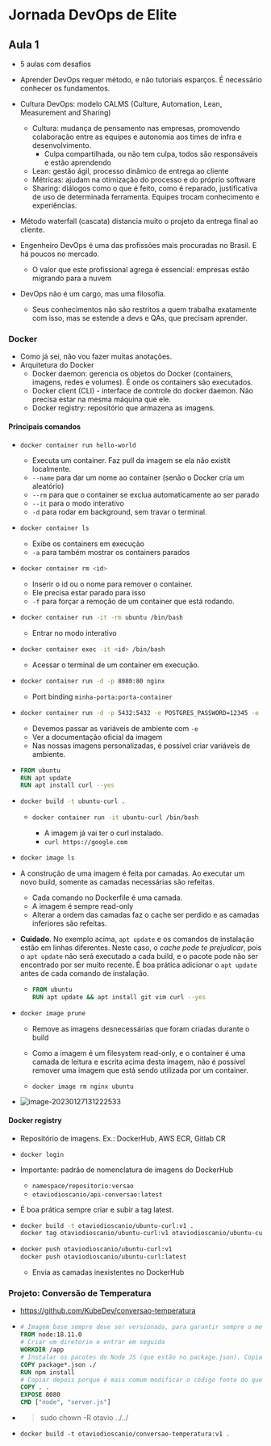 # Jornada DevOps de Elite

## Aula 1

- 5 aulas com desafios
- Aprender DevOps requer método, e não tutoriais esparços. É necessário conhecer os fundamentos.
- Cultura DevOps: modelo CALMS (Culture, Automation, Lean, Measurement and Sharing)
  - Cultura: mudança de pensamento nas empresas, promovendo colaboração entre as equipes e autonomia aos times de infra e desenvolvimento.
    - Culpa compartilhada, ou não tem culpa, todos são responsáveis e estão aprendendo
  - Lean: gestão ágil, processo dinâmico de entrega ao cliente
  - Métricas: ajudam na otimização do processo e do próprio software
  - Sharing: diálogos como o que é feito, como é reparado, justificativa de uso de determinada ferramenta. Equipes trocam conhecimento e experiências.

- Método waterfall (cascata) distancia muito o projeto da entrega final ao cliente.
- Engenheiro DevOps é uma das profissões mais procuradas no Brasil. E há poucos no mercado.
  - O valor que este profissional agrega é essencial: empresas estão migrando para a nuvem
- DevOps não é um cargo, mas uma filosofia.
  - Seus conhecimentos não são restritos a quem trabalha exatamente com isso, mas se estende a devs e QAs, que precisam aprender.

### Docker

- Como já sei, não vou fazer muitas anotações.
- Arquitetura do Docker
  - Docker daemon: gerencia os objetos do Docker (containers, imagens, redes e volumes). É onde os containers são executados.
  - Docker client (CLI) - interface de controle do docker daemon. Não precisa estar na mesma máquina que ele.
  - Docker registry: repositório que armazena as imagens.

#### Principais comandos

- ```bash
  docker container run hello-world
  ```

  - Executa um container. Faz pull da imagem se ela não existit localmente.
  - `--name` para dar um nome ao container (senão o Docker cria um aleatório)
  - `--rm` para que o container se exclua automaticamente ao ser parado
  - `--it` para o modo interativo
  - `-d` para rodar em background, sem travar o terminal.

- ```bash
  docker container ls
  ```

  - Exibe os containers em execução
  - `-a` para também mostrar os containers parados

- ```bash
  docker container rm <id>
  ```

  - Inserir o id ou o nome para remover o container. 
  - Ele precisa estar parado para isso
  - `-f` para forçar a remoção de um container que está rodando.

- ```bash
  docker container run -it -rm ubuntu /bin/bash
  ```

  - Entrar no modo interativo

- ```sh
  docker container exec -it <id> /bin/bash
  ```

  - Acessar o terminal de um container em execução.

- ```sh
  docker container run -d -p 8080:80 nginx
  ```

  - Port binding `minha-porta:porta-container`

- ```sh
  docker container run -d -p 5432:5432 -e POSTGRES_PASSWORD=12345 -e POSTGRES_USER=admin --name banco-dados-1 postgres
  ```

  - Devemos passar as variáveis de ambiente com `-e`
  - Ver a documentação oficial da imagem
  - Nas nossas imagens personalizadas, é possível criar variáveis de ambiente.

- ```dockerfile
  FROM ubuntu
  RUN apt update
  RUN apt install curl --yes
  ```

- ```sh
  docker build -t ubuntu-curl .
  ```

  - ```sh
    docker container run -it ubuntu-curl /bin/bash
    ```

    - A imagem já vai ter o curl instalado.
    - `curl https://google.com`

- ```sh
  docker image ls
  ```

- A construção de uma imagem é feita por camadas. Ao executar um novo build, somente as camadas necessárias são refeitas.

  - Cada comando no Dockerfile é uma camada.
  - A imagem é sempre read-only
  - Alterar a ordem das camadas faz o cache ser perdido e as camadas inferiores são refeitas.

- **Cuidado**. No exemplo acima, `apt update` e os comandos de instalação estão em linhas diferentes. Neste caso, o *cache pode te prejudicar*, pois o `apt update` não será executado a cada build, e o pacote pode não ser encontrado por ser muito recente. É boa prática adicionar o `apt update` antes de cada comando de instalação.

  - ```dockerfile
    FROM ubuntu
    RUN apt update && apt install git vim curl --yes
    ```

- ```sh
  docker image prune
  ```

  - Remove as imagens desnecessárias que foram criadas durante o build

  - Como a imagem é um filesystem read-only, e o container é uma camada de leitura e escrita acima desta imagem, não é possível remover uma imagem que está sendo utilizada por um container.

  - ```sh
    docker image rm nginx ubuntu
    ```

- ![image-20230127131222533](notebook.assets/image-20230127131222533.png)

#### Docker registry

- Repositório de imagens. Ex.: DockerHub, AWS ECR, Gitlab CR

- ```
  docker login
  ```

- Importante: padrão de nomenclatura de imagens do DockerHub

  - `namespace/repositorio:versao`
  - `otaviodioscanio/api-conversao:latest`

- É boa prática sempre criar e subir a tag latest.

- ```sh
  docker build -t otaviodioscanio/ubuntu-curl:v1 .
  docker tag otaviodioscanio/ubuntu-curl:v1 otaviodioscanio/ubuntu-curl:latest
  ```

- ```sh
  docker push otaviodioscanio/ubuntu-curl:v1
  docker push otaviodioscanio/ubuntu-curl:latest
  ```

  - Envia as camadas inexistentes no DockerHub

### Projeto: Conversão de Temperatura

- https://github.com/KubeDev/conversao-temperatura

- ```dockerfile
  # Imagem base sempre deve ser versionada, para garantir sempre o mesmo comportamento se a latest mudar.
  FROM node:18.11.0
  # Criar um diretório e entrar em seguida
  WORKDIR /app 
  # Instalar os pacotes do Node JS (que estão no package.json). Copiamos o package.json separado dos demais arquivos.
  COPY package*.json ./
  RUN npm install
  # Copiar depois porque é mais comum modificar o código fonte do que as dependências
  COPY . .
  EXPOSE 8080
  CMD ["node", "server.js"]
  ```

- > sudo chown -R otavio ../../

- ```dockerfile
  docker build -t otaviodioscanio/conversao-temperatura:v1 .
  ```

  